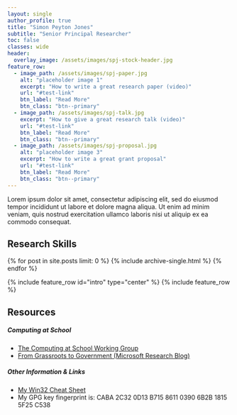 ```yaml
---
layout: single
author_profile: true
title: "Simon Peyton Jones"
subtitle: "Senior Principal Researcher" 
toc: false
classes: wide
header:
  overlay_image: /assets/images/spj-stock-header.jpg
feature_row:
  - image_path: /assets/images/spj-paper.jpg
    alt: "placeholder image 1"
    excerpt: "How to write a great research paper (video)" 
    url: "#test-link"
    btn_label: "Read More"
    btn_class: "btn--primary"
  - image_path: /assets/images/spj-talk.jpg 
    excerpt: "How to give a great research talk (video)"    
    url: "#test-link"
    btn_label: "Read More"
    btn_class: "btn--primary"
  - image_path: /assets/images/spj-proposal.jpg
    alt: "placeholder image 3" 
    excerpt: "How to write a great grant proposal"
    url: "#test-link"
    btn_label: "Read More"
    btn_class: "btn--primary"
---
```


Lorem ipsum dolor sit amet, consectetur adipiscing elit, sed do eiusmod tempor incididunt ut labore et dolore magna aliqua. Ut enim ad minim veniam, quis nostrud exercitation ullamco laboris nisi ut aliquip ex ea commodo consequat.  
## Research Skills 

{% for post in site.posts limit: 0 %}
  {% include archive-single.html %}
{% endfor %}

{% include feature_row id="intro" type="center" %}
{% include feature_row %}  

## Resources

##### Computing at School
- [The Computing at School Working Group](https://www.computingatschool.org.uk/)
- [From Grassroots to Government (Microsoft Research Blog)](https://www.microsoft.com/en-us/research/blog/from-grassroots-to-government/)

##### Other Information & Links
- [My Win32 Cheat Sheet](https://www.microsoft.com/en-us/research/publication/win-32-cheat-sheet/)
- My GPG key fingerprint is: CABA 2C32 0D13 B715 8611 0390 6B2B 1815 5F25 C538

